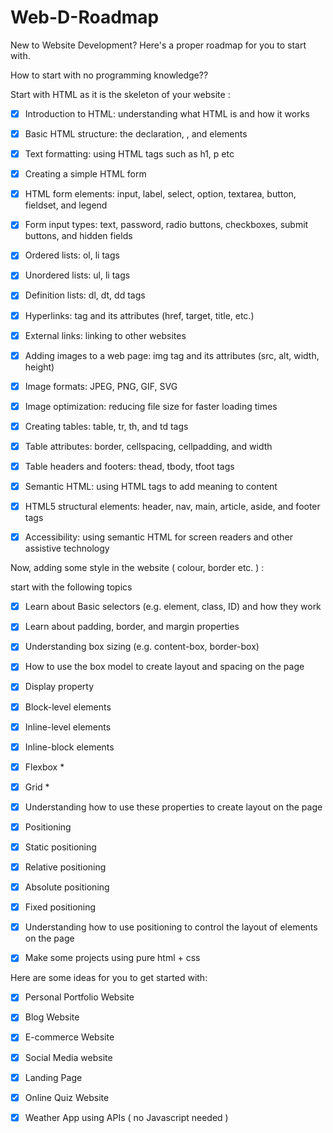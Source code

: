 # Web-D-Roadmap
New to Website Development? Here's a proper roadmap for you to start with.


How to start with no programming knowledge??


Start with HTML as it is the skeleton of your website : 


- [x] Introduction to HTML: understanding what HTML is and how it works

- [x] Basic HTML structure: the <!DOCTYPE html> declaration, <html>, <head> and <body> elements

- [x] Text formatting: using HTML tags such as h1, p etc

- [x] Creating a simple HTML form

- [x] HTML form elements: input, label, select, option, textarea, button, fieldset, and legend

- [x] Form input types: text, password, radio buttons, checkboxes, submit buttons, and hidden fields

- [x] Ordered lists: ol, li tags

- [x] Unordered lists: ul, li tags

- [x] Definition lists: dl, dt, dd tags

- [x] Hyperlinks: <a> tag and its attributes (href, target, title, etc.)

- [x] External links: linking to other websites

- [x] Adding images to a web page: img tag and its attributes (src, alt, width, height)

- [x] Image formats: JPEG, PNG, GIF, SVG

- [x] Image optimization: reducing file size for faster loading times

- [x] Creating tables: table, tr, th, and td tags

- [x] Table attributes: border, cellspacing, cellpadding, and width
 
- [x] Table headers and footers: thead, tbody, tfoot tags

- [x] Semantic HTML: using HTML tags to add meaning to content

- [x] HTML5 structural elements: header, nav, main, article, aside, and footer tags

- [x] Accessibility: using semantic HTML for screen readers and other assistive technology

Now, adding some style in the website ( colour, border etc. ) : 

start with the following topics

- [x] Learn about Basic selectors (e.g. element, class, ID) and how they work

- [x] Learn about padding, border, and margin properties

- [x] Understanding box sizing (e.g. content-box, border-box)

- [x] How to use the box model to create layout and spacing on the page

- [x] Display property

- [x] Block-level elements

- [x] Inline-level elements

- [x] Inline-block elements

- [x] Flexbox *

- [x] Grid *

- [x] Understanding how to use these properties to create layout on the page

- [x] Positioning

- [x] Static positioning

- [x] Relative positioning

- [x] Absolute positioning

- [x] Fixed positioning

- [x] Understanding how to use positioning to control the layout of elements on the page

- [x] Make some projects using pure html + css

Here are some ideas for you to get started with:

- [x] Personal Portfolio Website

- [x] Blog Website

- [x] E-commerce Website

- [x] Social Media website

- [x] Landing Page

- [x] Online Quiz Website

- [x] Weather App using APIs ( no Javascript needed )





